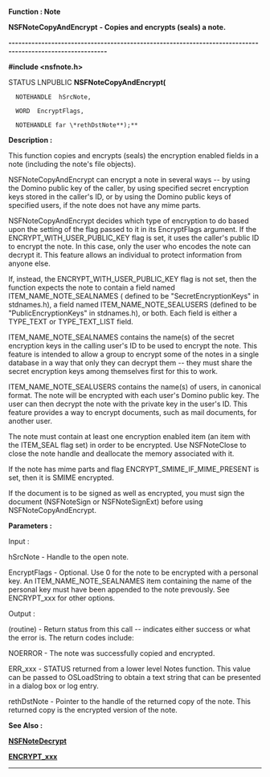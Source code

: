 




<!--
 /\* Font Definitions \*/
 @font-face
 {font-family:"Tms Rmn";
 panose-1:2 2 6 3 4 5 5 2 3 4;}
@font-face
 {font-family:Helv;
 panose-1:2 11 6 4 2 2 2 3 2 4;}
@font-face
 {font-family:"Cambria Math";
 panose-1:2 4 5 3 5 4 6 3 2 4;}
 /\* Style Definitions \*/
 p.MsoNormal, li.MsoNormal, div.MsoNormal
 {margin-top:0cm;
 margin-right:0cm;
 margin-bottom:8.0pt;
 margin-left:0cm;
 line-height:107%;
 font-size:11.0pt;
 font-family:"Calibri",sans-serif;}
.MsoChpDefault
 {font-size:11.0pt;}
.MsoPapDefault
 {margin-bottom:8.0pt;
 line-height:107%;}
 /\* Page Definitions \*/
 @page WordSection1
 {size:612.0pt 792.0pt;
 margin:72.0pt 72.0pt 72.0pt 72.0pt;}
div.WordSection1
 {page:WordSection1;}
-->




 


**Function : Note**



**NSFNoteCopyAndEncrypt** **- Copies
and encrypts (seals) a note.**


**----------------------------------------------------------------------------------------------------------**



**#include <nsfnote.h>**



STATUS
LNPUBLIC **NSFNoteCopyAndEncrypt(**  

      NOTEHANDLE  hSrcNote,  

      WORD  EncryptFlags,  

      NOTEHANDLE far \*rethDstNote**);**



**Description :**



This
function copies and encrypts (seals) the encryption enabled fields in a note
(including the note's file objects). 


 


NSFNoteCopyAndEncrypt
can encrypt a note in several ways -- by using the Domino public key of the
caller, by using specified secret encryption keys stored in the caller's ID, or
by using the Domino public keys of specified users, if the note does not have
any mime parts.


 


NSFNoteCopyAndEncrypt
decides which type of encryption to do based upon the setting of the flag
passed to it in its EncryptFlags argument.  If the ENCRYPT\_WITH\_USER\_PUBLIC\_KEY
flag is set, it uses the caller's public ID to encrypt the note.  In this case,
only the user who encodes the note can decrypt it.  This feature allows an
individual to protect information from anyone else.


 


If, instead,
the ENCRYPT\_WITH\_USER\_PUBLIC\_KEY flag is not set, then the function expects the
note to contain  a field named ITEM\_NAME\_NOTE\_SEALNAMES ( defined to be
"SecretEncryptionKeys" in stdnames.h), a field named
ITEM\_NAME\_NOTE\_SEALUSERS  (defined to be "PublicEncryptionKeys" in
stdnames.h), or both.  Each field is either a TYPE\_TEXT or TYPE\_TEXT\_LIST field.


 


ITEM\_NAME\_NOTE\_SEALNAMES
contains the name(s) of the secret encryption keys in the calling user's ID to
be used to encrypt the note.  This feature is intended to allow a group to
encrypt some of the notes in a single database in a way that only they can
decrypt them -- they must share the secret encryption keys among themselves
first for this to work.


 


ITEM\_NAME\_NOTE\_SEALUSERS
contains the name(s) of  users, in canonical format.  The note will be
encrypted with each user's Domino public key.  The user can then decrypt the note
with the private key in the user's ID.  This feature provides a way to encrypt
documents, such as mail documents, for another user.


 


The note
must contain at least one encryption enabled item (an item with the ITEM\_SEAL
flag set) in order to be encrypted.  Use NSFNoteClose to close the note handle
and deallocate the memory associated with it.


 


If the note
has mime parts and flag ENCRYPT\_SMIME\_IF\_MIME\_PRESENT is set, then it is SMIME
encrypted.


 


If the
document is to be signed as well as encrypted, you must sign the document
(NSFNoteSign or NSFNoteSignExt) before using NSFNoteCopyAndEncrypt.


 


**Parameters :**



Input :  

hSrcNote  -  Handle to the open note.  

  

EncryptFlags  -  Optional.  Use 0 for the note to be encrypted with a personal
key.  An ITEM\_NAME\_NOTE\_SEALNAMES item containing the name of the personal key
must have been appended to the note prevously.  See ENCRYPT\_xxx for other
options.  

  




Output :  

(routine)  -  Return status from this call -- indicates either success or what
the error is. The return codes include:  

  

NOERROR - The note was successfully copied and encrypted.  

ERR\_xxx - STATUS returned from a lower level Notes function.  This value can be
passed to OSLoadString to obtain a text string that can be presented in a
dialog box or log entry.  

  

  

rethDstNote  -  Pointer to the handle of the returned copy of the note.  This
returned copy is the encrypted version of the note.  

  




 **See Also :**


**[NSFNoteDecrypt](NSFNoteDecrypt.md)**


**[ENCRYPT\_xxx](notes:///8525872100478C66/61FD4E9848264AD28525620B006BA8BD/07234B7BAD25436485256237004FFCD5)**



----------------------------------------------------------------------------------------------------------


 






